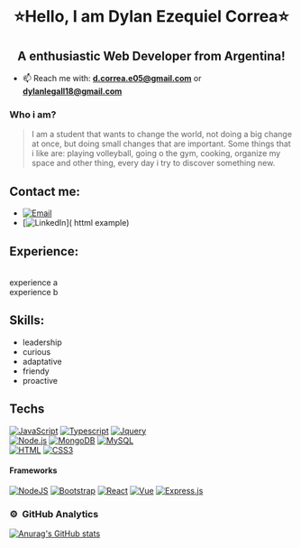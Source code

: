 <h1 align="center">⭐Hello, I am Dylan Ezequiel Correa⭐</h1>
<h2 align="center">A enthusiastic Web Developer from Argentina!</h3>


- 📫 Reach me with: **d.correa.e05@gmail.com** or **dylanlegall18@gmail.com**

### Who i am?
> I am a student that wants to change the world, not doing a big change at once, but doing small changes that are important.
> Some things that i like are: playing volleyball, going o the gym, cooking, organize my space and other thing, every day i try to discover something new.
> 


## Contact me:

- [![Email](https://img.shields.io/badge/email-3DDC84?style=for-the-badge&logo=email&logoColor=white&labelColor=101010)](mailto:d.correa.e05@gmailcom)
- [![LinkedIn](https://img.shields.io/badge/linkedin-3DDC84?style=for-the-badge&logo=linkedin&logoColor=white&labelColor=101010)]( httml example)

## Experience:

<br/>
experience a
<br/>
experience b
<br/>


## Skills:
- leadership
- curious
- adaptative
- friendy
- proactive

## Techs
[![JavaScript](https://img.shields.io/badge/JavaScript-F7DF1E?style=for-the-badge&logo=javascript&logoColor=white&labelColor=101010)](#)
[![Typescript](https://img.shields.io/badge/typescript%20-%23007ACC.svg?&style=for-the-badge&logo=typescript&logoColor=white)](#)
[![Jquery](https://img.shields.io/badge/jquery3%20-%231572B6.svg?&style=for-the-badge&logo=jquery&logoColor=white&labelColor=101010)](#)
</br>
[![Node.js](https://img.shields.io/badge/Node.JS-339933?style=for-the-badge&logo=node.js&logoColor=white&labelColor=101010)](#)
[![MongoDB](https://img.shields.io/badge/MongoDB-47A248?style=for-the-badge&logo=mongodb&logoColor=white&labelColor=101010)](#)
[![MySQL](https://img.shields.io/badge/MySQL-4479A1?style=for-the-badge&logo=mysql&logoColor=white&labelColor=101010)](#)
</br>
[![HTML](https://img.shields.io/badge/html5%20-%23E34F26.svg?&style=for-the-badge&logo=html5&logoColor=white&labelColor=101010)](#)
[![CSS3](https://img.shields.io/badge/css3%20-%231572B6.svg?&style=for-the-badge&logo=css3&logoColor=white&labelColor=101010)](#)

#### Frameworks

[![NodeJS](https://img.shields.io/badge/nodejs%20-%23DD0031.svg?&style=for-the-badge&logo=nodejs&logoColor=white&labelColor=101010)](#)
[![Bootstrap](https://img.shields.io/badge/bootstrap%20-%23563D7C.svg?&style=for-the-badge&logo=bootstrap&logoColor=white&labelColor=101010)](#)
[![React](https://img.shields.io/badge/react%20-%2320232a.svg?&style=for-the-badge&logo=react&logoColor=%2361DAFB&labelColor=101010)](#)
[![Vue](https://img.shields.io/badge/vue%20-%2320232a.svg?&style=for-the-badge&logo=vue&logoColor=%2361DAFB&labelColor=101010)](#)
[![Express.js](https://img.shields.io/badge/express.js%20-%23404d59.svg?&style=for-the-badge&labelColor=101010)](#)


### ⚙️ &nbsp;GitHub Analytics

<p align="center">
<a href="https://github.com/FeryaelJustice">
  
[![Anurag's GitHub stats](https://github-readme-stats.vercel.app/api?username=DylanEzequiel)](#)

</a>
